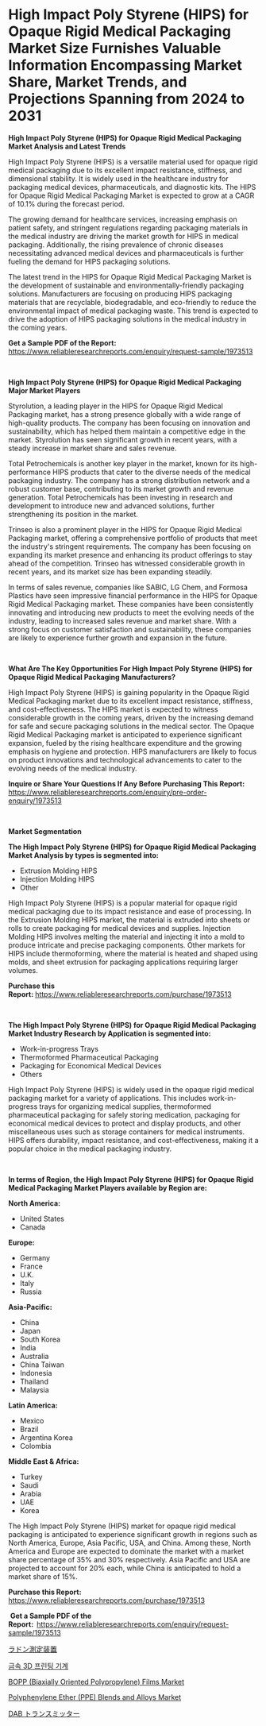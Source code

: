 <p><h1>High Impact Poly Styrene (HIPS) for Opaque Rigid Medical Packaging Market Size Furnishes Valuable Information Encompassing Market Share, Market Trends, and Projections Spanning from 2024 to 2031</h1></p><p><strong>High Impact Poly Styrene (HIPS) for Opaque Rigid Medical Packaging Market Analysis and Latest Trends</strong></p>
<p><p>High Impact Poly Styrene (HIPS) is a versatile material used for opaque rigid medical packaging due to its excellent impact resistance, stiffness, and dimensional stability. It is widely used in the healthcare industry for packaging medical devices, pharmaceuticals, and diagnostic kits. The HIPS for Opaque Rigid Medical Packaging Market is expected to grow at a CAGR of 10.1% during the forecast period.</p><p>The growing demand for healthcare services, increasing emphasis on patient safety, and stringent regulations regarding packaging materials in the medical industry are driving the market growth for HIPS in medical packaging. Additionally, the rising prevalence of chronic diseases necessitating advanced medical devices and pharmaceuticals is further fueling the demand for HIPS packaging solutions.</p><p>The latest trend in the HIPS for Opaque Rigid Medical Packaging Market is the development of sustainable and environmentally-friendly packaging solutions. Manufacturers are focusing on producing HIPS packaging materials that are recyclable, biodegradable, and eco-friendly to reduce the environmental impact of medical packaging waste. This trend is expected to drive the adoption of HIPS packaging solutions in the medical industry in the coming years.</p></p>
<p><strong>Get a Sample PDF of the Report:&nbsp;</strong> <a href="https://www.reliableresearchreports.com/enquiry/request-sample/1973513">https://www.reliableresearchreports.com/enquiry/request-sample/1973513</a></p>
<p>&nbsp;</p>
<p><strong>High Impact Poly Styrene (HIPS) for Opaque Rigid Medical Packaging Major Market Players</strong></p>
<p><p>Styrolution, a leading player in the HIPS for Opaque Rigid Medical Packaging market, has a strong presence globally with a wide range of high-quality products. The company has been focusing on innovation and sustainability, which has helped them maintain a competitive edge in the market. Styrolution has seen significant growth in recent years, with a steady increase in market share and sales revenue.</p><p>Total Petrochemicals is another key player in the market, known for its high-performance HIPS products that cater to the diverse needs of the medical packaging industry. The company has a strong distribution network and a robust customer base, contributing to its market growth and revenue generation. Total Petrochemicals has been investing in research and development to introduce new and advanced solutions, further strengthening its position in the market.</p><p>Trinseo is also a prominent player in the HIPS for Opaque Rigid Medical Packaging market, offering a comprehensive portfolio of products that meet the industry's stringent requirements. The company has been focusing on expanding its market presence and enhancing its product offerings to stay ahead of the competition. Trinseo has witnessed considerable growth in recent years, and its market size has been expanding steadily.</p><p>In terms of sales revenue, companies like SABIC, LG Chem, and Formosa Plastics have seen impressive financial performance in the HIPS for Opaque Rigid Medical Packaging market. These companies have been consistently innovating and introducing new products to meet the evolving needs of the industry, leading to increased sales revenue and market share. With a strong focus on customer satisfaction and sustainability, these companies are likely to experience further growth and expansion in the future.</p></p>
<p>&nbsp;</p>
<p><strong>What Are The Key Opportunities For High Impact Poly Styrene (HIPS) for Opaque Rigid Medical Packaging Manufacturers?</strong></p>
<p><p>High Impact Poly Styrene (HIPS) is gaining popularity in the Opaque Rigid Medical Packaging market due to its excellent impact resistance, stiffness, and cost-effectiveness. The HIPS market is expected to witness considerable growth in the coming years, driven by the increasing demand for safe and secure packaging solutions in the medical sector. The Opaque Rigid Medical Packaging market is anticipated to experience significant expansion, fueled by the rising healthcare expenditure and the growing emphasis on hygiene and protection. HIPS manufacturers are likely to focus on product innovations and technological advancements to cater to the evolving needs of the medical industry.</p></p>
<p><strong>Inquire or Share Your Questions If Any Before Purchasing This Report:</strong> <a href="https://www.reliableresearchreports.com/enquiry/pre-order-enquiry/1973513">https://www.reliableresearchreports.com/enquiry/pre-order-enquiry/1973513</a></p>
<p>&nbsp;</p>
<p><strong>Market Segmentation</strong></p>
<p><strong>The High Impact Poly Styrene (HIPS) for Opaque Rigid Medical Packaging Market Analysis by types is segmented into:</strong></p>
<p><ul><li>Extrusion Molding HIPS</li><li>Injection Molding HIPS</li><li>Other</li></ul></p>
<p><p>High Impact Poly Styrene (HIPS) is a popular material for opaque rigid medical packaging due to its impact resistance and ease of processing. In the Extrusion Molding HIPS market, the material is extruded into sheets or rolls to create packaging for medical devices and supplies. Injection Molding HIPS involves melting the material and injecting it into a mold to produce intricate and precise packaging components. Other markets for HIPS include thermoforming, where the material is heated and shaped using molds, and sheet extrusion for packaging applications requiring larger volumes.</p></p>
<p><strong>Purchase this Report:&nbsp;</strong><a href="https://www.reliableresearchreports.com/purchase/1973513">https://www.reliableresearchreports.com/purchase/1973513</a></p>
<p>&nbsp;</p>
<p><strong>The High Impact Poly Styrene (HIPS) for Opaque Rigid Medical Packaging Market Industry Research by Application is segmented into:</strong></p>
<p><ul><li>Work-in-progress Trays</li><li>Thermoformed Pharmaceutical Packaging</li><li>Packaging for Economical Medical Devices</li><li>Others</li></ul></p>
<p><p>High Impact Poly Styrene (HIPS) is widely used in the opaque rigid medical packaging market for a variety of applications. This includes work-in-progress trays for organizing medical supplies, thermoformed pharmaceutical packaging for safely storing medication, packaging for economical medical devices to protect and display products, and other miscellaneous uses such as storage containers for medical instruments. HIPS offers durability, impact resistance, and cost-effectiveness, making it a popular choice in the medical packaging industry.</p></p>
<p>&nbsp;</p>
<p><strong>In terms of Region, the High Impact Poly Styrene (HIPS) for Opaque Rigid Medical Packaging Market Players available by Region are:</strong></p>
<p>
    <p> <strong> North America: </strong>
        <ul>
            <li>United States</li>
            <li>Canada</li>
        </ul>
        </p> 
    <p> <strong> Europe: </strong>
        <ul>
            <li>Germany</li>
            <li>France</li>
            <li>U.K.</li>
            <li>Italy</li>
            <li>Russia</li>
        </ul>
        </p> 
    <p> <strong> Asia-Pacific: </strong>
        <ul>
            <li>China</li>
            <li>Japan</li>
            <li>South Korea</li>
            <li>India</li>
            <li>Australia</li>
            <li>China Taiwan</li>
            <li>Indonesia</li>
            <li>Thailand</li>
            <li>Malaysia</li>
        </ul>
        </p> 
    <p> <strong> Latin America: </strong>
        <ul>
            <li>Mexico</li>
            <li>Brazil</li>
            <li>Argentina Korea</li>
            <li>Colombia</li>
        </ul>
        </p> 
    <p> <strong> Middle East & Africa: </strong>
        <ul>
            <li>Turkey</li>
            <li>Saudi</li>
            <li>Arabia</li>
            <li>UAE</li>
            <li>Korea</li>
        </ul>
    </p>
    </p>
<p><p>The High Impact Poly Styrene (HIPS) market for opaque rigid medical packaging is anticipated to experience significant growth in regions such as North America, Europe, Asia Pacific, USA, and China. Among these, North America and Europe are expected to dominate the market with a market share percentage of 35% and 30% respectively. Asia Pacific and USA are projected to account for 20% each, while China is anticipated to hold a market share of 15%.</p></p>
<p><strong>Purchase this Report: </strong><a href="https://www.reliableresearchreports.com/purchase/1973513">https://www.reliableresearchreports.com/purchase/1973513</a></p>
<p>&nbsp;<strong>Get a Sample PDF of the Report:&nbsp;&nbsp;</strong><a href="https://www.reliableresearchreports.com/enquiry/request-sample/1973513">https://www.reliableresearchreports.com/enquiry/request-sample/1973513</a></p>
<p><strong></strong></p>
<p><p><a href="https://medium.com/@kaiyohnson76845/%E3%83%A9%E3%83%89%E3%83%B3%E6%B8%AC%E5%AE%9A%E8%A3%85%E7%BD%AE%E5%B8%82%E5%A0%B4%E3%81%AE%E3%82%B7%E3%82%A7%E3%82%A2%E3%81%AE%E6%8E%A8%E7%A7%BB%E3%81%A8%E5%B8%82%E5%A0%B4%E3%81%AE%E6%88%90%E9%95%B7%E3%83%88%E3%83%AC%E3%83%B3%E3%83%89-2024%E5%B9%B4-2031%E5%B9%B4-a5c23cf1aa01">ラドン測定装置</a></p><p><a href="https://medium.com/@codinchelcea2022/%EA%B8%88%EC%86%8D-3d-%ED%94%84%EB%A6%B0%ED%8C%85-%EA%B8%B0%EA%B3%84-%EC%8B%9C%EC%9E%A5-%EC%A1%B0%EC%82%AC-%EB%B3%B4%EA%B3%A0%EC%84%9C-%EA%B7%B8-%EC%97%AD%EC%82%AC-%EB%B0%8F-2024%EB%85%84%EB%B6%80%ED%84%B0-2031%EB%85%84%EA%B9%8C%EC%A7%80%EC%9D%98-%EC%98%88%EC%B8%A1-d9e0fb4e2da8">금속 3D 프린팅 기계</a></p><p><a href="https://github.com/eeaveuhhh/Market-Research-Report-List-1/blob/main/bopp-biaxially-oriented-polypropylene-films-market.md">BOPP (Biaxially Oriented Polypropylene) Films Market</a></p><p><a href="https://github.com/brentleyjimmiealvaradoz4l1rea/Market-Research-Report-List-1/blob/main/polyphenylene-ether-ppe-blends-and-alloys-market.md">Polyphenylene Ether (PPE) Blends and Alloys Market</a></p><p><a href="https://medium.com/@rexkhler2023/dab%E9%80%81%E4%BF%A1%E6%A9%9F%E5%B8%82%E5%A0%B4-%E5%B8%82%E5%A0%B4%E3%82%B7%E3%82%A7%E3%82%A2-%E5%B8%82%E5%A0%B4%E3%83%88%E3%83%AC%E3%83%B3%E3%83%89-%E3%81%8A%E3%82%88%E3%81%B3%E5%B0%86%E6%9D%A5%E3%81%AE%E6%88%90%E9%95%B7%E3%82%92%E6%8E%A2%E3%82%8B-ea0ffa3fa0fe">DAB トランスミッター</a></p></p>